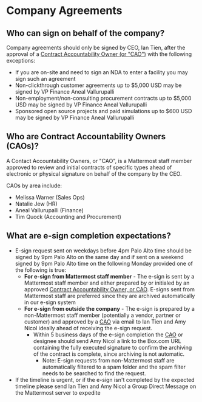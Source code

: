 # Company Agreements

## Who can sign on behalf of the company? 

Company agreements should only be signed by CEO, Ian Tien, after the approval of a [Contract Accountability Owner \(or "CAO"\)](company-agreements.md#who-are-contract-accountability-owners-caos) with the following exceptions:

* If you are on-site and need to sign an NDA to enter a facility you may sign such an agreement 
* Non-clickthrough customer agreements up to $5,000 USD may be signed by VP Finance Aneal Vallurupalli 
* Non-employment/non-consulting procurement contracts up to $5,000 USD may be signed by VP Finance Aneal Vallurupalli 
* Sponsored open source projects and paid simulations up to $600 USD may be signed by VP Finance Aneal Vallurupalli 

## Who are Contract Accountability Owners \(CAOs\)? 

A Contact Accountability Owners, or "CAO", is a Mattermost staff member approved to review and initial contracts of specific types ahead of electronic or physical signature on behalf of the company by the CEO. 

CAOs by area include: 

* Melissa Warner \(Sales Ops\) 
* Natalie Jew \(HR\)
* Aneal Vallurupalli \(Finance\)
* Tim Quock \(Accounting and Procurement\) 

## What are e-sign completion expectations? 

* E-sign request sent on weekdays before 4pm Palo Alto time should be signed by 9pm Palo Alto on the same day and if sent on a weekend signed by 9pm Palo Alto time on the following Monday provided one of the following is true: 
  * **For e-sign from Mattermost staff member** - The e-sign is sent by a Mattermost staff member and either prepared by or initialed by an approved [Contract Accountability Owner, or CAO](company-agreements.md#who-are-contract-accountability-owners-caos). E-signs sent from Mattermost staff are preferred since they are archived automatically in our e-sign system 
  * **For e-sign from outside the company** - The e-sign is prepared by a non-Mattermost staff member \(potentially a vendor, partner or customer\) and approved by a [CAO](company-agreements.md#who-are-contract-accountability-owners-caos) via email to Ian Tien and Amy Nicol ideally ahead of receiving the e-sign request.
    * Within 5 business days of the e-sign completion the [CAO](company-agreements.md#who-are-contract-accountability-owners-caos) or designee should send Amy Nicol a link to the Box.com URL containing the fully executed signature to confirm the archiving of the contract is complete, since archiving is not automatic. 
      * Note: E-sign requests from non-Mattermost staff are automatically filtered to a spam folder and the spam filter needs to be searched to find the request.
* If the timeline is urgent, or if the e-sign isn't completed by the expected timeline please send Ian Tien and Amy Nicol a Group Direct Message on the Mattermost server to expedite



